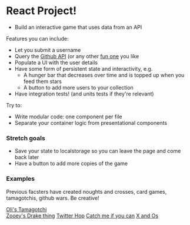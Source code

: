 # React Project!

- Build an interactive game that uses data from an API

Features you can include:

* Let you submit a username
* Query the [Github API](https://developer.github.com/v3/) (or any other [fun one](https://www.potterapi.com/) you like
* Populate a UI with the user details
* Have some form of persistent state and interactivity, e.g.
  * A hunger bar that decreases over time and is topped up when you feed them stars
  * A button to add more users to your collection
* Have integration tests! (and units tests if they're relevant)

Try to:

* Write modular code: one component per file
* Separate your container logic from presentational components

### Stretch goals

* Save your state to localstorage so you can leave the page and come back later
* Have a button to add more copies of the game

### Examples

Previous facsters have created noughts and crosses, card games, tamagotchis, github wars. Be creative! 

[Oli's Tamagotchi](https://tamagotchi.netlify.com)  
[Zooey's Drake thing](https://fuckin-yolo.netlify.com/)
[Twitter Hop](http://twitterhop.herokuapp.com/)
[Catch me if you can](https://hopeful-boyd-c6deda.netlify.com/)
[X and Os](https://clever-wozniak-170c27.netlify.com/dist/)
